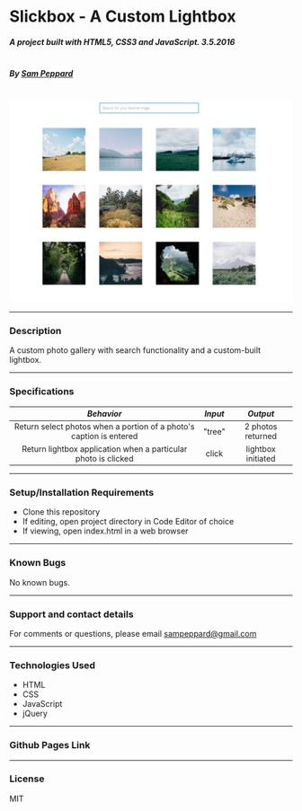 # **Slickbox - A Custom Lightbox**

##### A project built with HTML5, CSS3 and JavaScript. 3.5.2016
#
##### By [Sam Peppard](https://github.com/sampeppard)
#
![screenshot of project main page](img/demo-screenshot.jpg)

----
### **Description**

A custom photo gallery with search functionality and a custom-built lightbox.

----
### **Specifications**
| _Behavior_ | _Input_ | _Output_ |
|:---------------------------------------------------------------------:|:---------------------------------------------------------------------------:|:-------------------------------------------------------------------------------------------------------------------:|
| Return select photos when a portion of a photo's caption is entered | "tree" | 2 photos returned |
| Return lightbox application when a particular photo is clicked | click | lightbox initiated |

----

### **Setup/Installation Requirements**

* Clone this repository
* If editing, open project directory in Code Editor of choice
* If viewing, open index.html in a web browser

----

### **Known Bugs**

No known bugs.

----
### **Support and contact details**

For comments or questions, please email sampeppard@gmail.com

----
### **Technologies Used**

* HTML
* CSS
* JavaScript
* jQuery

----
### **Github Pages Link**



----
### **License**

MIT
